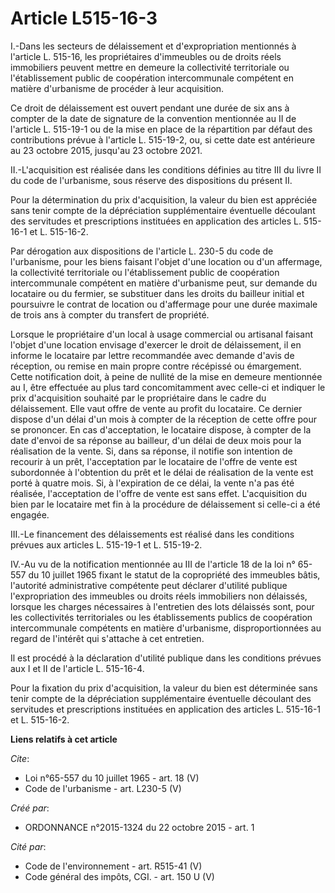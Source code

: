 # Article L515-16-3

I.-Dans les secteurs de délaissement et d'expropriation mentionnés à l'article L. 515-16, les propriétaires d'immeubles ou de
droits réels immobiliers peuvent mettre en demeure la collectivité territoriale ou l'établissement public de coopération
intercommunale compétent en matière d'urbanisme de procéder à leur acquisition. 

Ce droit de délaissement est ouvert pendant une durée de six ans à compter de la date de signature de la convention
mentionnée au II de l'article L. 515-19-1 ou de la mise en place de la répartition par défaut des contributions prévue à
l'article L. 515-19-2, ou, si cette date est antérieure au 23 octobre 2015, jusqu'au 23 octobre 2021. 

II.-L'acquisition est réalisée dans les conditions définies au titre III du livre II du code de l'urbanisme, sous réserve des
dispositions du présent II. 

Pour la détermination du prix d'acquisition, la valeur du bien est appréciée sans tenir compte de la dépréciation
supplémentaire éventuelle découlant des servitudes et prescriptions instituées en application des articles L. 515-16-1 et L.
515-16-2. 

Par dérogation aux dispositions de l'article L. 230-5 du code de l'urbanisme, pour les biens faisant l'objet d'une location
ou d'un affermage, la collectivité territoriale ou l'établissement public de coopération intercommunale compétent en matière
d'urbanisme peut, sur demande du locataire ou du fermier, se substituer dans les droits du bailleur initial et poursuivre le
contrat de location ou d'affermage pour une durée maximale de trois ans à compter du transfert de propriété. 

Lorsque le propriétaire d'un local à usage commercial ou artisanal faisant l'objet d'une location envisage d'exercer le droit
de délaissement, il en informe le locataire par lettre recommandée avec demande d'avis de réception, ou remise en main propre
contre récépissé ou émargement. Cette notification doit, à peine de nullité de la mise en demeure mentionnée au I, être
effectuée au plus tard concomitamment avec celle-ci et indiquer le prix d'acquisition souhaité par le propriétaire dans le
cadre du délaissement. Elle vaut offre de vente au profit du locataire. Ce dernier dispose d'un délai d'un mois à compter de
la réception de cette offre pour se prononcer. En cas d'acceptation, le locataire dispose, à compter de la date d'envoi de sa
réponse au bailleur, d'un délai de deux mois pour la réalisation de la vente. Si, dans sa réponse, il notifie son intention
de recourir à un prêt, l'acceptation par le locataire de l'offre de vente est subordonnée à l'obtention du prêt et le délai
de réalisation de la vente est porté à quatre mois. Si, à l'expiration de ce délai, la vente n'a pas été réalisée,
l'acceptation de l'offre de vente est sans effet. L'acquisition du bien par le locataire met fin à la procédure de
délaissement si celle-ci a été engagée. 

III.-Le financement des délaissements est réalisé dans les conditions prévues aux articles L. 515-19-1 et L. 515-19-2. 

IV.-Au vu de la notification mentionnée au III de l'article 18 de la loi n° 65-557 du 10 juillet 1965 fixant le statut de la
copropriété des immeubles bâtis, l'autorité administrative compétente peut déclarer d'utilité publique l'expropriation des
immeubles ou droits réels immobiliers non délaissés, lorsque les charges nécessaires à l'entretien des lots délaissés sont,
pour les collectivités territoriales ou les établissements publics de coopération intercommunale compétents en matière
d'urbanisme, disproportionnées au regard de l'intérêt qui s'attache à cet entretien. 

Il est procédé à la déclaration d'utilité publique dans les conditions prévues aux I et II de l'article L. 515-16-4. 

Pour la fixation du prix d'acquisition, la valeur du bien est déterminée sans tenir compte de la dépréciation supplémentaire
éventuelle découlant des servitudes et prescriptions instituées en application des articles L. 515-16-1 et L. 515-16-2.

**Liens relatifs à cet article**

_Cite_:

  - Loi n°65-557 du 10 juillet 1965 - art. 18 (V)
  - Code de l'urbanisme - art. L230-5 (V)

_Créé par_:

  - ORDONNANCE n°2015-1324 du 22 octobre 2015 - art. 1

_Cité par_:

  - Code de l'environnement - art. R515-41 (V)
  - Code général des impôts, CGI. - art. 150 U (V)
